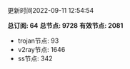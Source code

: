 更新时间2022-09-11 12:54:54

**总订阅: 64**
**总节点: 9728**
**有效节点: 2081**
- trojan节点: 93
- v2ray节点: 1646
- ss节点: 342
